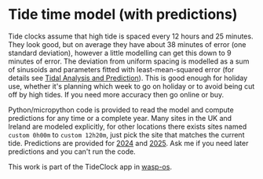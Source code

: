 # Tide time model (with predictions)

Tide clocks assume that high tide is spaced every 12 hours and 25 minutes.  They look good, but on average they have about 38 minutes of error (one standard deviation), however a little modelling can get this down to 9 minutes of error.  The deviation from uniform spacing is modelled as a sum of sinusoids and parameters fitted with least-mean-squared error (for details see [Tidal Analysis and Prediction](https://tidesandcurrents.noaa.gov/publications/Tidal_Analysis_and_Predictions.pdf)).  This is good enough for holiday use, whether it's planning which week to go on holiday or to avoid being cut off by high tides.  If you need more accuracy then go online or buy.

Python/micropython code is provided to read the model and compute predictions for any time or a complete year.  Many sites in the UK and Ireland are modeled explicitly, for other locations there exists sites named `custom 0h00m` to `custom 12h20m`, just pick the site that matches the current tide.  Predictions are provided for [2024](2024) and [2025](2025).  Ask me if you need later predictions and you can't run the code.

This work is part of the TideClock app in [wasp-os](https://github.com/wasp-os/wasp-os).
